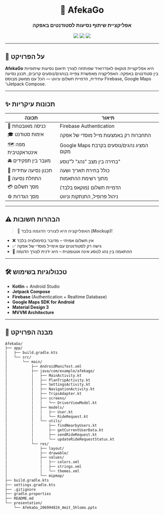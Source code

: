 <h1 align="center">🚗 AfekaGo</h1>
<h3 align="center">אפליקציית שיתוף נסיעות לסטודנטים באפקה</h3>

<p align="center">
  <img src="https://img.shields.io/badge/Kotlin-Android-blueviolet" />
  <img src="https://img.shields.io/badge/Firebase-RealtimeDB-orange" />
  <img src="https://img.shields.io/badge/Mockup-App-yellow" />
</p>

---

## 🧭 על הפרויקט

**AfekaGo** היא אפליקציית *מוקאפ* לאנדרואיד שפותחה לצורך תיאום נסיעות שיתופיות בין סטודנטים באפקה. האפליקציה מאפשרת צפייה בנהגים/נוסעים קרובים, תכנון נסיעה עתידית, הדמיית תשלום וניווט — הכל עם ממשק מבוסס Firebase, Google Maps ו־Jetpack Compose.

---

## ✨ תכונות עיקריות

| תכונה | תיאור |
|-------|--------|
| 🔐 כניסה מאובטחת | Firebase Authentication |
| 🎓 אימות סטודנט | התחברות רק באמצעות מייל מוסדי של אפקה |
| 🗺️ מפה אינטראקטיבית | Google Maps המציג נהגים/נוסעים בקרבת מקום |
| 🚘 מעבר בין תפקידים | בחירה בין מצב "נהג" ל"נוסע" |
| 📆 תכנון נסיעה עתידית | כולל בחירת תאריך ושעה |
| 📍 התחלת נסיעה | מתוך רשימת ההתאמות |
| 💳 מסך תשלום | הדמיית תשלום (מוקאפ בלבד) |
| ⚙️ מסך הגדרות | ניהול פרופיל, התנתקות וניווט |

---

## ⚠️ הבהרות חשובות

> 🧪 **האפליקציה היא לצורכי הדגמה בלבד (Mockup)!**

- ❌ אין תשלום אמיתי – מדובר בסימולציה בלבד  
- ✅ גישה רק לסטודנטים עם אימייל מוסדי של אפקה  
- 🤝 ההתאמה בין נהג לנוסע אינה אוטומטית – היא ידנית לצורך הדגמה  

---

## 🛠️ טכנולוגיות בשימוש

- **Kotlin** + Android Studio  
- **Jetpack Compose**  
- **Firebase** (Authentication + Realtime Database)  
- **Google Maps SDK for Android**  
- **Material Design 3**  
- **MVVM Architecture**

---

## 📁 מבנה הפרויקט

```bash
AfekaGo/
├── app/
│   ├── build.gradle.kts
│   └── src/
│       └── main/
│           ├── AndroidManifest.xml
│           ├── java/com/example/afekago/
│           │   ├── MainActivity.kt
│           │   ├── PlanTripActivity.kt
│           │   ├── SettingsActivity.kt
│           │   ├── NavigationActivity.kt
│           │   ├── TripsAdapter.kt
│           │   ├── screens/
│           │   │   └── DriverViewModel.kt
│           │   ├── models/
│           │   │   ├── User.kt
│           │   │   └── RideRequest.kt
│           │   └── utils/
│           │       ├── findNearbyUsers.kt
│           │       ├── getCurrentUserData.kt
│           │       ├── sendRideRequest.kt
│           │       └── updateRideRequestStatus.kt
│           └── res/
│               ├── layout/
│               ├── drawable/
│               ├── values/
│               │   ├── colors.xml
│               │   ├── strings.xml
│               │   └── themes.xml
│               └── mipmap/
├── build.gradle.kts
├── settings.gradle.kts
├── .gitignore
├── gradle.properties
├── README.md
└── presentation/
    └── AfekaGo_206994824_Amit_Shlomo.pptx
